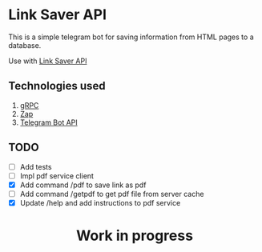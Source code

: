 # Link Saver API

This is a simple telegram bot for saving information from HTML pages to a database.

Use with [Link Saver API](https://github.com/0x0FACED/link-saver-api)

## Technologies used

1. [gRPC](https://google.golang.org/grpc)
2. [Zap](https://github.com/uber-go/zap)
3. [Telegram Bot API](https://github.com/go-telegram/bot)

## TODO

- [ ] Add tests
- [ ] Impl pdf service client
- [x] Add command /pdf to save link as pdf
- [ ] Add command /getpdf to get pdf file from server cache
- [x] Update /help and add instructions to pdf service

<h1>
  <p align="center">
<strong>Work in progress</strong><br/>
</h1>